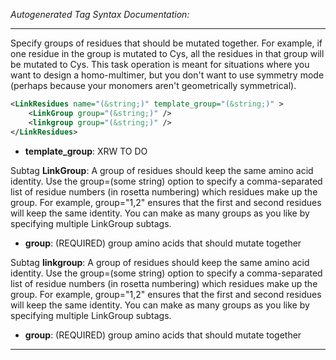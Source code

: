 <!-- THIS IS AN AUTOGENERATED FILE: Don't edit it directly, instead change the schema definition in the code itself. -->

_Autogenerated Tag Syntax Documentation:_

---
Specify groups of residues that should be mutated together. For example, if one residue in the group is mutated to Cys, all the residues in that group will be mutated to Cys. This task operation is meant for situations where you want to design a homo-multimer, but you don't want to use symmetry mode (perhaps because your monomers aren't geometrically symmetrical).

```xml
<LinkResidues name="(&string;)" template_group="(&string;)" >
    <LinkGroup group="(&string;)" />
    <linkgroup group="(&string;)" />
</LinkResidues>
```

-   **template_group**: XRW TO DO


Subtag **LinkGroup**:   A group of residues should keep the same amino acid identity. Use the group=(some string) option to specify a comma-separated list of residue numbers (in rosetta numbering) which residues make up the group. For example, group="1,2" ensures that the first and second residues will keep the same identity. You can make as many groups as you like by specifying multiple LinkGroup subtags.

-   **group**: (REQUIRED) group amino acids that should mutate together

Subtag **linkgroup**:   A group of residues should keep the same amino acid identity. Use the group=(some string) option to specify a comma-separated list of residue numbers (in rosetta numbering) which residues make up the group. For example, group="1,2" ensures that the first and second residues will keep the same identity. You can make as many groups as you like by specifying multiple LinkGroup subtags.

-   **group**: (REQUIRED) group amino acids that should mutate together

---
